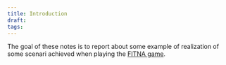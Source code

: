 ```yaml
---
title: Introduction
draft: 
tags:
---
```

The goal of these notes is to report about some example of realization of some scenari  achieved when playing the [FITNA game](https://www.nutspublishing.com/eshop/fitna-fr?search=Fitna&description=true).












